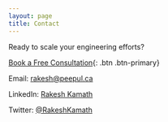 ```yaml
---
layout: page
title: Contact
---
```


Ready to scale your engineering efforts?

[Book a Free Consultation](YOUR_GOOGLE_APPOINTMENT_LINK){: .btn .btn-primary}

Email: rakesh@peepul.ca

LinkedIn: [Rakesh Kamath](YOUR_LINKEDIN_PROFILE)

Twitter: [@RakeshKamath](YOUR_TWITTER_PROFILE)

